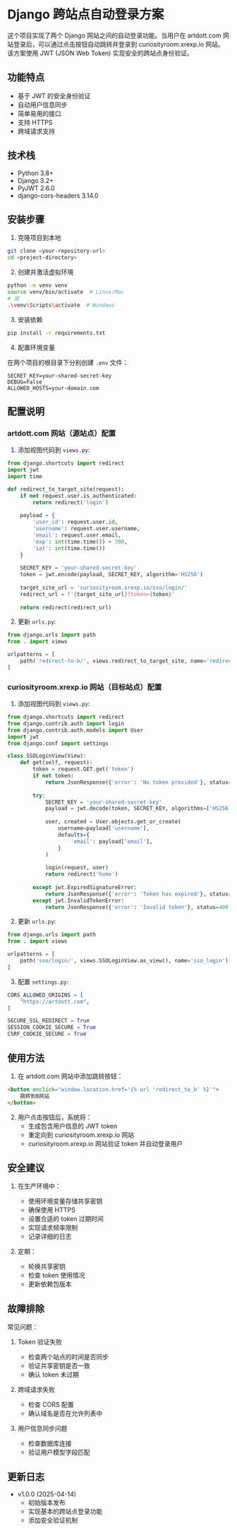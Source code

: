 # Django 跨站点自动登录方案

这个项目实现了两个 Django 网站之间的自动登录功能。当用户在 artdott.com 网站登录后，可以通过点击按钮自动跳转并登录到 curiosityroom.xrexp.io 网站。该方案使用 JWT (JSON Web Token) 实现安全的跨站点身份验证。

## 功能特点

- 基于 JWT 的安全身份验证
- 自动用户信息同步
- 简单易用的接口
- 支持 HTTPS
- 跨域请求支持

## 技术栈

- Python 3.8+
- Django 3.2+
- PyJWT 2.6.0
- django-cors-headers 3.14.0

## 安装步骤

1. 克隆项目到本地

```bash
git clone <your-repository-url>
cd <project-directory>
```

2. 创建并激活虚拟环境

```bash
python -m venv venv
source venv/bin/activate  # Linux/Mac
# 或
.\venv\Scripts\activate  # Windows
```

3. 安装依赖

```bash
pip install -r requirements.txt
```

4. 配置环境变量

在两个项目的根目录下分别创建 `.env` 文件：

```env
SECRET_KEY=your-shared-secret-key
DEBUG=False
ALLOWED_HOSTS=your-domain.com
```

## 配置说明

### artdott.com 网站（源站点）配置

1. 添加视图代码到 `views.py`:

```python
from django.shortcuts import redirect
import jwt
import time

def redirect_to_target_site(request):
    if not request.user.is_authenticated:
        return redirect('login')
    
    payload = {
        'user_id': request.user.id,
        'username': request.user.username,
        'email': request.user.email,
        'exp': int(time.time()) + 300,
        'iat': int(time.time())
    }
    
    SECRET_KEY = 'your-shared-secret-key'
    token = jwt.encode(payload, SECRET_KEY, algorithm='HS256')
    
    target_site_url = 'curiosityroom.xrexp.io/sso/login/'
    redirect_url = f'{target_site_url}?token={token}'
    
    return redirect(redirect_url)
```

2. 更新 `urls.py`:

```python
from django.urls import path
from . import views

urlpatterns = [
    path('redirect-to-b/', views.redirect_to_target_site, name='redirect_to_b'),
]
```

### curiosityroom.xrexp.io 网站（目标站点）配置

1. 添加视图代码到 `views.py`:

```python
from django.shortcuts import redirect
from django.contrib.auth import login
from django.contrib.auth.models import User
import jwt
from django.conf import settings

class SSOLoginView(View):
    def get(self, request):
        token = request.GET.get('token')
        if not token:
            return JsonResponse({'error': 'No token provided'}, status=400)
            
        try:
            SECRET_KEY = 'your-shared-secret-key'
            payload = jwt.decode(token, SECRET_KEY, algorithms=['HS256'])
            
            user, created = User.objects.get_or_create(
                username=payload['username'],
                defaults={
                    'email': payload['email'],
                }
            )
            
            login(request, user)
            return redirect('home')
            
        except jwt.ExpiredSignatureError:
            return JsonResponse({'error': 'Token has expired'}, status=400)
        except jwt.InvalidTokenError:
            return JsonResponse({'error': 'Invalid token'}, status=400)
```

2. 更新 `urls.py`:

```python
from django.urls import path
from . import views

urlpatterns = [
    path('sso/login/', views.SSOLoginView.as_view(), name='sso_login'),
]
```

3. 配置 `settings.py`:

```python
CORS_ALLOWED_ORIGINS = [
    "https://artdott.com",
]

SECURE_SSL_REDIRECT = True
SESSION_COOKIE_SECURE = True
CSRF_COOKIE_SECURE = True
```

## 使用方法

1. 在 artdott.com 网站中添加跳转按钮：

```html
<button onclick="window.location.href='{% url 'redirect_to_b' %}'">
    跳转到B网站
</button>
```

2. 用户点击按钮后，系统将：
   - 生成包含用户信息的 JWT token
   - 重定向到 curiosityroom.xrexp.io 网站
   - curiosityroom.xrexp.io 网站验证 token 并自动登录用户

## 安全建议

1. 在生产环境中：
   - 使用环境变量存储共享密钥
   - 确保使用 HTTPS
   - 设置合适的 token 过期时间
   - 实现请求频率限制
   - 记录详细的日志

2. 定期：
   - 轮换共享密钥
   - 检查 token 使用情况
   - 更新依赖包版本

## 故障排除

常见问题：

1. Token 验证失败
   - 检查两个站点的时间是否同步
   - 验证共享密钥是否一致
   - 确认 token 未过期

2. 跨域请求失败
   - 检查 CORS 配置
   - 确认域名是否在允许列表中

3. 用户信息同步问题
   - 检查数据库连接
   - 验证用户模型字段匹配



## 更新日志

- v1.0.0 (2025-04-14)
  - 初始版本发布
  - 实现基本的跨站点登录功能
  - 添加安全验证机制